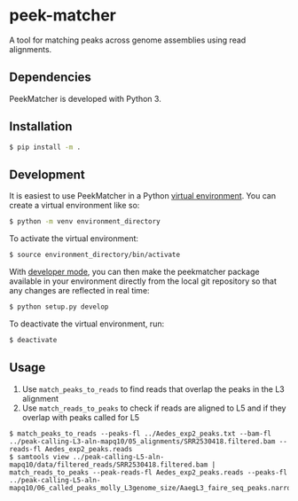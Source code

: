# peek-matcher
A tool for matching peaks across genome assemblies using read alignments.

## Dependencies
PeekMatcher is developed with Python 3.

## Installation

```bash
$ pip install -m .
```

## Development

It is easiest to use PeekMatcher in a Python [virtual environment](https://docs.python.org/3/library/venv.html).  You can create a virtual environment like so:

```bash
$ python -m venv environment_directory
```

To activate the virtual environment:

```bash
$ source environment_directory/bin/activate
```

With [developer mode](https://setuptools.readthedocs.io/en/latest/setuptools.html#development-mode), you can then make the peekmatcher package available in your environment directly from the local git repository so that any changes are reflected in real time:

```bash
$ python setup.py develop
```

To deactivate the virtual environment, run:

```bash
$ deactivate
```

## Usage

1. Use `match_peaks_to_reads` to find reads that overlap the peaks in the L3 alignment
2. Use `match_reads_to_peaks` to check if reads are aligned to L5 and if they overlap with peaks called for L5


```
$ match_peaks_to_reads --peaks-fl ../Aedes_exp2_peaks.txt --bam-fl ../peak-calling-L3-aln-mapq10/05_alignments/SRR2530418.filtered.bam --reads-fl Aedes_exp2_peaks.reads
$ samtools view ../peak-calling-L5-aln-mapq10/data/filtered_reads/SRR2530418.filtered.bam | match_reads_to_peaks --peak-reads-fl Aedes_exp2_peaks.reads --peaks-fl ../peak-calling-L5-aln-mapq10/06_called_peaks_molly_L3genome_size/AaegL3_faire_seq_peaks.narrowPeak
```

